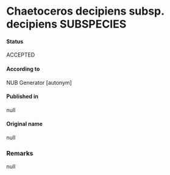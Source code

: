 Chaetoceros decipiens subsp. decipiens SUBSPECIES
=======

#### Status
ACCEPTED

#### According to
NUB Generator [autonym]

#### Published in
null

#### Original name
null

### Remarks
null